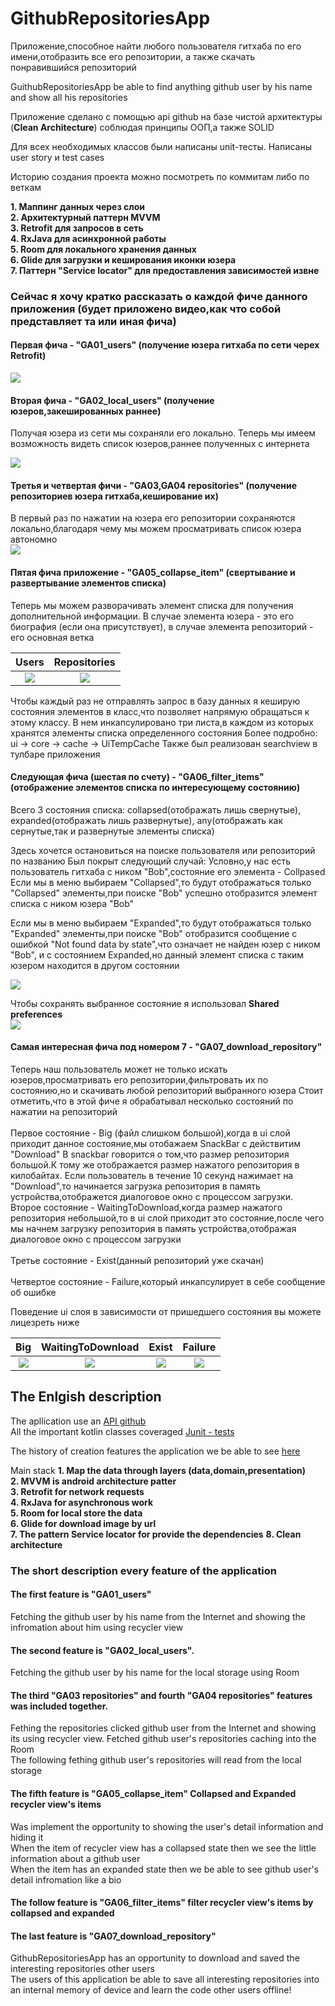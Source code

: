 
# GithubRepositoriesApp

Приложение,способное найти любого пользователя гитхаба по его имени,отобразить все его репозитории, а также скачать понравившийся репозиторий

GuithubRepositoriesApp be able to find anything github user by his name and show all his repositories

Приложение сделано с помощью api github на базе чистой архитектуры (**Clean Architecture**) cоблюдая принципы ООП,а также SOLID <br />

Для всех необходимых классов были написаны unit-тесты. Написаны user story и test cases

Историю создания проекта можно посмотреть по коммитам либо по веткам

**1. Маппинг данных через слои** <br />
**2. Архитектурный паттерн MVVM** <br />
**3. Retrofit для запросов в сеть** <br />
**4. RxJava для асинхронной работы** <br />
**5. Room для локального хранения данных**<br />
**6. Glide для загрузки и кеширования иконки юзера** <br />
**7. Паттерн "Service locator" для предоставления зависимостей извне**

### Сейчас я хочу кратко рассказать о каждой фиче данного приложения (будет приложено видео,как что собой представляет та или иная фича)

#### Первая фича - "GA01_users" (получение юзера гитхаба по сети черех Retrofit)

![](https://media.giphy.com/media/D7nrS78gNIQhJcynVc/giphy.gif)

#### Вторая фича - "GA02_local_users" (получение юзеров,закешированных раннее) <br/>
Получая юзера из сети мы сохраняли его локально. Теперь мы имеем возможность видеть список юзеров,раннее полученных с интернета
<br/>

![](https://media.giphy.com/media/ODUATSfpF8dgFFjUn3/giphy.gif)

#### Третья и четвертая фичи - "GA03,GA04 repositories" (получение репозиториев юзера гитхаба,кеширование их) <br/>
В первый раз по нажатии на юзера его репозитории сохраняются локально,благодаря чему мы можем просматривать список юзера автономно
<br/>
![](https://media.giphy.com/media/HGcHNPd3GmF2WtLoZU/giphy.gif)

#### Пятая фича приложение - "GA05_collapse_item" (свертывание и развертывание элементов списка)
Теперь мы можем разворачивать элемент списка для получения дополнительной информации. В случае элемента юзера - это его биография (если она присутствует), 
в случае элемента репозиторий - его основная ветка

Users        |  Repositories
:-------------------------:|:-------------------------:
![](https://media.giphy.com/media/DaQuFY23Mhj9oEojtp/giphy.gif)  |  ![](https://media.giphy.com/media/F8lEf24rAmAQJiKI9g/giphy.gif)

Чтобы каждый раз не отправлять запрос в базу данных я кеширую состояния элементов в класс,что позволяет напрямую обращаться к этому классу. В нем инкапсулировано три листа,в каждом из которых хранятся элементы списка определенного состояния
Более подробно: ui -> core -> cache -> UiTempCache
Также был реализован searchview в тулбаре приложения  <br/>

#### Следующая фича (шестая по счету) - "GA06_filter_items" (отображение элементов списка по интересующему состоянию)
Всего 3 состояния списка: collapsed(отображать лишь свернутые), expanded(отображать лишь развернутые), any(отображать как сернутые,так и развернутые элементы списка)

Здесь хочется остановиться на поиске пользователя или репозиторий по названию
Был покрыт следующий случай: Условно,у нас есть пользователь гитхаба с ником "Bob",состояние его элемента - Collpased
Если мы в меню выбираем "Collapsed",то будут отображаться только "Collapsed" элементы,при поиске "Bob" успешно отобразится элемент списка с ником юзера "Bob"

Если мы в меню выбираем "Expanded",то будут отображаться только "Expanded" элементы,при поиске "Bob" отобразится сообщение с ошибкой "Not found data by state",что означает не найден юзер с ником "Bob", и с состоянием Expanded,но данный элемент списка с таким юзером находится в другом состоянии <br/>

![](https://media.giphy.com/media/KIxdVvyKRegKmU5suU/giphy.gif) 


Чтобы сохранять выбранное состояние я использовал **Shared preferences**<br/>
![](https://media.giphy.com/media/vKxgiipY6SvhjuFQ9c/giphy.gif) 

#### Самая интересная фича под номером 7 - "GA07_download_repository"
Теперь наш пользователь может не только искать юзеров,просматривать его репозитории,фильтровать их по состоянию,но и скачивать любой репозиторий выбранного юзера
Стоит отметить,что в этой фиче я обрабатывал несколько состояний по нажатии на репозиторий <br /> <br />
Первое состояние - Big (файл слишком большой),когда в ui слой приходит данное состояние,мы отобажаем SnackBar с действитим "Download"
В snackbar говорится о том,что размер репозитория большой.К тому же отображается размер нажатого репозитория в килобайтах.
Если пользователь в течение 10 секунд нажимает на "Download",то начинается загрузка репозитория в память устройства,отображется диалоговое окно с процессом загрузки.
Второе состояние - WaitingToDownload,когда размер нажатого репозитория небольшой,то в ui слой приходит это состояние,после чего мы начнем загрузку репозитория в память устройства,отображая диалоговое окно с процессом загрузки <br /><br />
Третье состояние - Exist(данный репозиторий уже скачан)<br /><br />
Четвертое состояние - Failure,который инкапсулирует в себе сообщение об ошибке

Поведение ui слоя в зависимости от пришедшего состояния вы можете лицезреть ниже



Big   |  WaitingToDownload | Exist | Failure
:-------------------------:|:-------------------------:|:-------------------------:|:-------------------------:
![](https://media.giphy.com/media/kGPaPmnyCGVJZFKx88/giphy.gif)  |  ![](https://media.giphy.com/media/XTPBx1b2WGTXpKvW8w/giphy.gif) |  ![](https://media.giphy.com/media/j30zaaM0oOFNUvHEHg/giphy.gif) |  ![](https://media.giphy.com/media/CmG7gzHuyC1TQ0ANpE/giphy.gif)


## The Enlgish description

The apllication use an [API github](https://docs.github.com/en/rest)<br />
All the important kotlin classes coveraged [Junit - tests](https://www.tutorialspoint.com/junit/junit_test_framework.htm)<br />

The history of creation features the application we be able to see [here](https://github.com/KostyaGig/GithubRepositoriesApp/commits/master)<br />

Main stack
**1. Map the data through layers (data,domain,presentation)** <br />
**2. MVVM is android architecture patter** <br />
**3. Retrofit for network requests** <br />
**4. RxJava for asynchronous work** <br />
**5. Room for local store the data**<br />
**6. Glide for download image by url** <br />
**7. The pattern Service locator for provide the dependencies**
**8. Clean architecture**

### The short description every feature of the application<br/>

#### The first feature is "GA01_users"<br/>
Fetching the github user by his name from the Internet and showing the infromation about him using recycler view<br/>

#### The second feature is "GA02_local_users". <br/>
Fetching the github user by his name for the local storage using Room<br/>

#### The third "GA03 repositories" and fourth "GA04 repositories" features was included together.<br/>
Fething the repositories clicked github user from the Internet and showing its using recycler view. Fetched github user's repositories caching into the Room<br/>
The following fething github user's repositories will read from the local storage 

#### The fifth feature is "GA05_collapse_item" Collapsed and Expanded recycler view's items<br/>
Was implement the opportunity to showing the user's detail information and hiding it<br/>
When the item of recycler view has a collapsed state then we see the little information about a github user<br/>
When the item has an expanded state then we be able to see github user's detail infromation like a bio<br/>

#### The follow feature is "GA06_filter_items" filter recycler view's items by collapsed and expanded<br/>

#### The last feature is "GA07_download_repository"<br/>
GithubRepositoriesApp has an opportunity to download and saved the interesting repositories other users<br/>
The users of this application be able to save all interesting repositories into an internal memory of device and learn the code other users offline!<br/>




